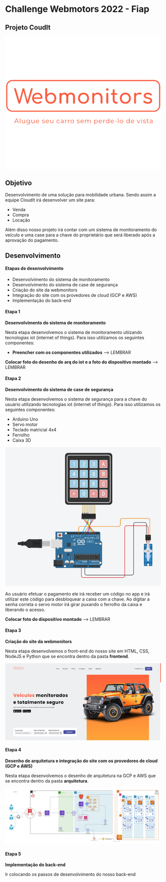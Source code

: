 # Challenge Webmotors 2022 - Fiap
## Projeto CoudIt

![Fiap](img/logo.png)

## Objetivo

Desenvolvimento de uma solução para mobilidade urbana. Sendo assim a equipe CloudIt irá desenvolver um site para:

- Venda
- Compra
- Locação

Além disso nosso projeto irá contar com um sistema de monitoramento do veículo e uma case para a chave do proprietário que será liberado após a aprovação do pagamento.

## Desenvolvimento

#### Etapas de desenvolvimento

- Desenvolvimento do sistema de monitoramento
- Desenvolvimento do sistema de case de segurança
- Criação do site da webmonitors
- Integração do site com os provedores de cloud (GCP e AWS)
- Implementação do back-end

#### Etapa 1

**Desenvolvimento do sistema de monitoramento**

Nesta etapa desenvolvemos o sistema de monitoramento utiizando tecnologias iot (internet of things). Para isso utilizamos os seguintes componentes:

- **Preencher com os componentes utilizados** --> LEMBRAR

**Colocar foto do desenho de arq do iot e a foto do dispositivo montado** --> LEMBRAR

#### Etapa 2

**Desenvolvimento do sistema de case de segurança**

Nesta etapa desenvolvemos o sistema de segurança para a chave do usuário utilizando tecnologias iot (internet of things). Para isso utilizamos os seguintes componentes:

- Arduino Uno
- Servo motor
- Teclado matricial 4x4
- Ferrolho
- Caixa 3D

![ArqCaseSec](img/arq-case-sec.png)

Ao usuário efetuar o pagamento ele irá receber um código no app e irá utilizar este código para desbloquear a caixa com a chave. Ao digitar a senha correta o servo motor irá girar puxando o ferrolho da caixa e liberando o acesso.

**Colocar foto do dispositivo montado** --> LEMBRAR 

#### Etapa 3

**Criação do site da webmonitors**

Nesta etapa desenvolvemos o front-end do nosso site em HTML, CSS, NodeJS e Python que se encontra dentro da pasta **frontend**.

![Website](img/website.png)

#### Etapa 4

**Desenho de arquitetura e integração do site com os provedores de cloud (GCP e AWS)**

Nesta etapa desenvolvemos o desenho de arquitetura na GCP e AWS que se encontra dentro da pasta **arquitetura**.

![Arquitetura](img/FE_EKS_BE_VPN_GCP.jpeg)

#### Etapa 5

**Implementação do back-end**

Ir colocando os passos de desenvolvimento do nosso back-end
